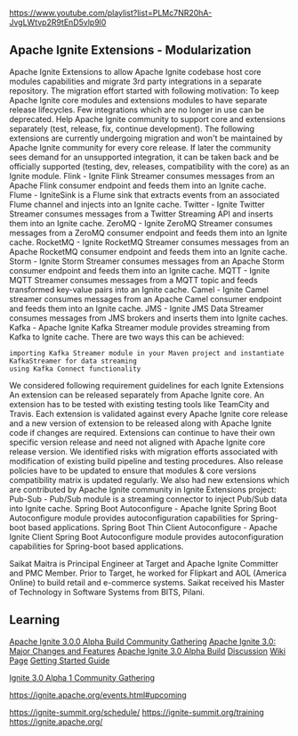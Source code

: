
https://www.youtube.com/playlist?list=PLMc7NR20hA-JvgLWtvp2R9tEnD5vlp9l0

## Apache Ignite Extensions - Modularization 

 Apache Ignite Extensions to allow Apache Ignite codebase host core modules capabilities and migrate 3rd party integrations in a separate repository.
The migration effort started with following motivation:
To keep Apache Ignite core modules and extensions modules to have separate release lifecycles.
Few integrations which are no longer in use can be deprecated.
Help Apache Ignite community to support core and extensions separately (test, release, fix, continue development).
The following extensions are currently undergoing migration and won't be maintained by Apache Ignite community for every core release. If later the community sees demand for an unsupported integration, it can be taken back and be officially supported (testing, dev, releases, compatibility with the core) as an Ignite module.
Flink - Ignite Flink Streamer consumes messages from an Apache Flink consumer endpoint and feeds them into an Ignite cache.
Flume - IgniteSink is a Flume sink that extracts events from an associated Flume channel and injects into an Ignite cache.
Twitter - Ignite Twitter Streamer consumes messages from a Twitter Streaming API and inserts them into an Ignite cache.
ZeroMQ - Ignite ZeroMQ Streamer consumes messages from a ZeroMQ consumer endpoint and feeds them into an Ignite cache.
RocketMQ - Ignite RocketMQ Streamer consumes messages from an Apache RocketMQ consumer endpoint and feeds them into an Ignite cache.
Storm - Ignite Storm Streamer consumes messages from an Apache Storm consumer endpoint and feeds them into an Ignite cache.
MQTT - Ignite MQTT Streamer consumes messages from a MQTT topic and feeds transformed key-value pairs into an Ignite cache.
Camel - Ignite Camel streamer consumes messages from an Apache Camel consumer endpoint and feeds them into an Ignite cache.
JMS - Ignite JMS Data Streamer consumes messages from JMS brokers and inserts them into Ignite caches.
Kafka - Apache Ignite Kafka Streamer module provides streaming from Kafka to Ignite cache. There are two ways this can be achieved:

    importing Kafka Streamer module in your Maven project and instantiate KafkaStreamer for data streaming
    using Kafka Connect functionality

We considered following requirement guidelines for each Ignite Extensions
An extension can be released separately from Apache Ignite core.
An extension has to be tested with existing testing tools like TeamCity and Travis.
Each extension is validated against every Apache Ignite core release and a new version of extension to be released along with Apache Ignite code if changes are required.
Extensions can continue to have their own specific version release and need not aligned with Apache Ignite core release version.
We identified risks with migration efforts associated with modification of existing build pipeline and testing procedures. Also release policies have to be updated to ensure that modules & core versions compatibility matrix is updated regularly.
We also had new extensions which are contributed by Apache Ignite community in Ignite Extensions project:
Pub-Sub - Pub/Sub module is a streaming connector to inject Pub/Sub data into Ignite cache.
Spring Boot Autoconfigure - Apache Ignite Spring Boot Autoconfigure module provides autoconfiguration capabilities for Spring-boot based applications.
Spring Boot Thin Client Autoconfigure - Apache Ignite Client Spring Boot Autoconfigure module provides autoconfiguration capabilities for Spring-boot based applications.

Saikat Maitra is Principal Engineer at Target and Apache Ignite Committer and PMC Member. Prior to Target, he worked for Flipkart and AOL (America Online) to build retail and e-commerce systems. Saikat received his Master of Technology in Software Systems from BITS, Pilani.

## Learning
[Apache Ignite 3.0.0 Alpha Build Community Gathering](https://www.youtube.com/watch?v=zAVmKGRa1Jc)
[Apache Ignite 3.0: Major Changes and Features](https://www.youtube.com/watch?v=zPuLJgUfLaM)
[Apache Ignite 3.0 Alpha Build](https://github.com/apache/ignite-3)
[Discussion](http://mail-archives.apache.org/mod_mbox/ignite-user/202101.mbox/%3CCABuYRcpgKQvTJDhSvqHOzKWJf5wN-mLKUHiNR5qyaNLvLsds8w%40mail.gmail.com%3E)
[Wiki Page](https://cwiki.apache.org/confluence/display/IGNITE/Apache+Ignite+3.0)
[Getting Started Guide](https://ignite.apache.org/docs/3.0.0-alpha/quick-start/getting-started-guide)

[Ignite 3.0 Alpha 1 Community Gathering](https://youtu.be/zAVmKGRa1Jc)

https://ignite.apache.org/events.html#upcoming

https://ignite-summit.org/schedule/
https://ignite-summit.org/training
https://ignite.apache.org/